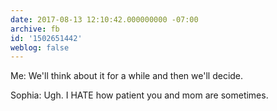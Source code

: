```yaml
---
date: 2017-08-13 12:10:42.000000000 -07:00
archive: fb
id: '1502651442'
weblog: false
---
```


Me: We'll think about it for a while and then we'll decide. 

Sophia: Ugh. I HATE how patient you and mom are sometimes.
